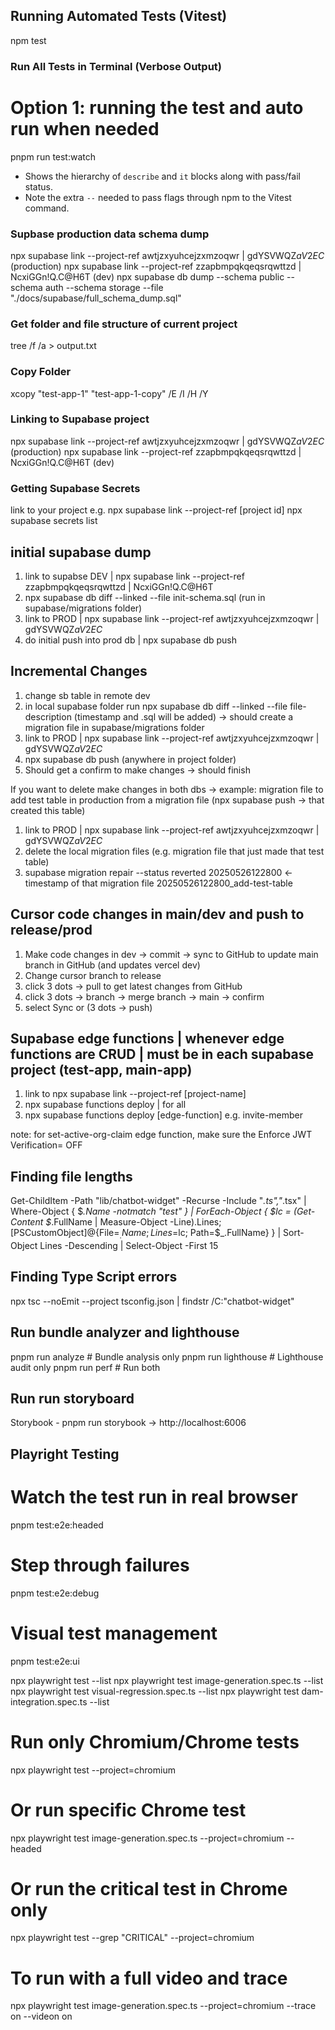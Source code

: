 ## Running Automated Tests (Vitest)

npm test

### Run All Tests in Terminal (Verbose Output)

# Option 1: running the test and auto run when needed
pnpm run test:watch

* Shows the hierarchy of `describe` and `it` blocks along with pass/fail status.
* Note the extra `--` needed to pass flags through npm to the Vitest command.

### Supbase production data schema dump
npx supabase link --project-ref awtjzxyuhcejzxmzoqwr | gdYSVWQZ$aV2EC$ (production)
npx supabase link --project-ref zzapbmpqkqeqsrqwttzd | NcxiGGn!Q.C@H6T (dev)
npx supabase db dump --schema public --schema auth --schema storage --file "./docs/supabase/full_schema_dump.sql"

### Get folder and file structure of current project
tree /f /a > output.txt

### Copy Folder
xcopy "test-app-1" "test-app-1-copy" /E /I /H /Y

### Linking to Supabase project
npx supabase link --project-ref awtjzxyuhcejzxmzoqwr | gdYSVWQZ$aV2EC$ (production)
npx supabase link --project-ref zzapbmpqkqeqsrqwttzd | NcxiGGn!Q.C@H6T (dev)

### Getting Supabase Secrets
link to your project e.g. npx supabase link --project-ref [project id]
npx supabase secrets list

## initial supabase dump
1. link to supabse DEV | npx supabase link --project-ref zzapbmpqkqeqsrqwttzd | NcxiGGn!Q.C@H6T
2. npx supabase db diff --linked --file init-schema.sql (run in supabase/migrations folder)
3. link to PROD | npx supabase link --project-ref awtjzxyuhcejzxmzoqwr | gdYSVWQZ$aV2EC$
4. do initial push into prod db | npx supabase db push

## Incremental Changes
1. change sb table in remote dev
2. in local supabase folder run npx supabase db diff --linked --file file-description (timestamp and .sql will be added)
-> should create a migration file in supabase/migrations folder
3. link to PROD | npx supabase link --project-ref awtjzxyuhcejzxmzoqwr | gdYSVWQZ$aV2EC$
4. npx supabase db push (anywhere in project folder)
5. Should get a confirm to make changes -> should finish

If you want to delete make changes in both dbs
-> example: migration file to add test table in production from a migration file (npx supabase push -> that created this table)
1. link to PROD | npx supabase link --project-ref awtjzxyuhcejzxmzoqwr | gdYSVWQZ$aV2EC$
2. delete the local migration files (e.g. migration file that just made that test table)
3. supabase migration repair --status reverted 20250526122800 <- timestamp of that migration file 20250526122800_add-test-table

## Cursor code changes in main/dev and push to release/prod
1. Make code changes in dev -> commit -> sync to GitHub to update main branch in GitHub (and updates vercel dev)
2. Change cursor branch to release
3. click 3 dots -> pull to get latest changes from GitHub
4. click 3 dots -> branch -> merge branch -> main -> confirm
5. select Sync or (3 dots -> push)

## Supabase edge functions | whenever edge functions are CRUD | must be in each supabase project (test-app, main-app)
1. link to npx supabase link --project-ref [project-name]
2. npx supabase functions deploy | for all
3. npx supabase functions deploy [edge-function] e.g. invite-member

note: for set-active-org-claim edge function, make sure the Enforce JWT Verification= OFF

## Finding file lengths
Get-ChildItem -Path "lib/chatbot-widget" -Recurse -Include "*.ts","*.tsx" | Where-Object { $_.Name -notmatch "test" } | ForEach-Object { $lc = (Get-Content $_.FullName | Measure-Object -Line).Lines; [PSCustomObject]@{File=$_.Name; Lines=$lc; Path=$_.FullName} } | Sort-Object Lines -Descending | Select-Object -First 15

## Finding Type Script errors
npx tsc --noEmit --project tsconfig.json | findstr /C:"chatbot-widget"

## Run bundle analyzer and lighthouse
pnpm run analyze     # Bundle analysis only
pnpm run lighthouse  # Lighthouse audit only
pnpm run perf        # Run both

## Run run storyboard
Storybook - pnpm run storybook → http://localhost:6006

## Playright Testing
# Watch the test run in real browser
pnpm test:e2e:headed

# Step through failures
pnpm test:e2e:debug

# Visual test management
pnpm test:e2e:ui

npx playwright test --list
npx playwright test image-generation.spec.ts --list
npx playwright test visual-regression.spec.ts --list
npx playwright test dam-integration.spec.ts --list

# Run only Chromium/Chrome tests
npx playwright test --project=chromium

# Or run specific Chrome test
npx playwright test image-generation.spec.ts --project=chromium --headed

# Or run the critical test in Chrome only
npx playwright test --grep "CRITICAL" --project=chromium

# To run with a full video and trace
npx playwright test image-generation.spec.ts --project=chromium --trace on --videon on